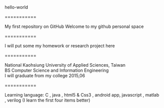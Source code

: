 hello-world

===========

My first repository on GitHub
Welcome to my github personal space

===========

I will put some my homework or research project here

===========

National Kaohsiung University of Applied Sciences, Taiwan           
BS Computer Science and Information Engineering   
I will graduate from my college 2015,06

===========

Learning language: C , java , html5 & Css3 , android app, javascript , matlab , verilog 
                  (I learn the first four items better)
